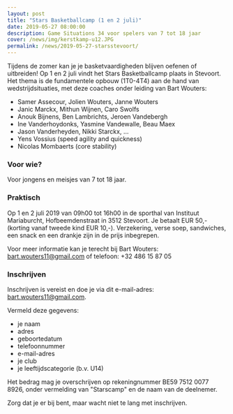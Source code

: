 ```yaml
---
layout: post
title: "Stars Basketballcamp (1 en 2 juli)"
date: 2019-05-27 08:00:00
description: Game Situations 34 voor spelers van 7 tot 18 jaar 
cover: /news/img/kerstkamp-u12.JPG
permalink: /news/2019-05-27-starsstevoort/
---
```


Tijdens de zomer kan je je basketvaardigheden blijven oefenen of uitbreiden! Op 1 en 2 juli vindt het Stars Basketballcamp plaats in Stevoort. Het thema is de fundamentele opbouw (1T0-4T4) aan de hand van wedstrijdsituaties, met deze coaches onder leiding van Bart Wouters:

- Samer Assecour, Jolien Wouters, Janne Wouters
- Janic Marckx, Mithun Wijnen, Caro Swolfs
- Anouk Bijnens, Ben Lambrichts, Jeroen Vandebergh
- Ine Vanderhoydonks, Yasmine Vandewalle, Beau Maex
- Jason Vanderheyden, Nikki Starckx, ...
- Yens Vossius (speed agility and quickness)
- Nicolas Mombaerts (core stability)

### Voor wie?

Voor jongens en meisjes van 7 tot 18 jaar.

### Praktisch

Op 1 en 2 juli 2019 van 09h00 tot 16h00 in de sporthal van Instituut Mariaburcht, Hofbeemdenstraat in 3512 Stevoort. Je betaalt EUR 50,- (korting vanaf tweede kind EUR 10,-). 
Verzekering, verse soep, sandwiches, een snack en een drankje zijn in de prijs inbegrepen.

Voor meer informatie kan je terecht bij Bart Wouters:
  [bart.wouters11@gmail.com](mailto://bart.wouters11@gmail.com)
  of telefoon: +32 486 15 87 05

### Inschrijven

Inschrijven is vereist en doe je via dit e-mail-adres: [bart.wouters11@gmail.com](mailto://bart.wouters11@gmail.com). 

Vermeld deze gegevens:
- je naam 
- adres
- geboortedatum
- telefoonnummer
- e-mail-adres
- je club 
- je leeftijdscategorie (b.v. U14)

Het bedrag mag je overschrijven op rekeningnummer BE59 7512 0077 8926, onder vermelding van "Starscamp" en de naam van de deelnemer. 

Zorg dat je er bij bent, maar wacht niet te lang met inschrijven.
